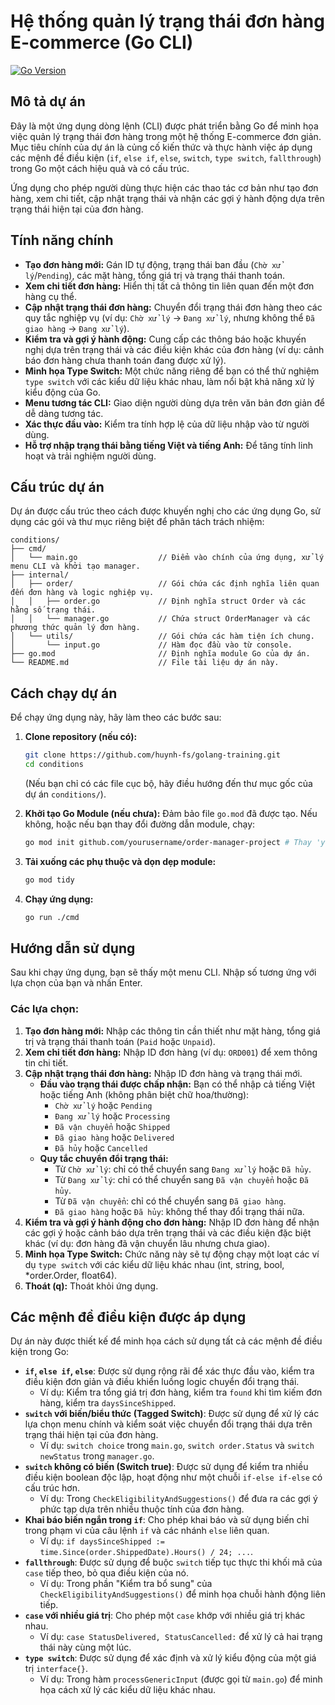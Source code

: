 # Hệ thống quản lý trạng thái đơn hàng E-commerce (Go CLI)

[![Go Version](https://img.shields.io/badge/go-1.22+-blue.svg)](https://golang.org/)

## Mô tả dự án

Đây là một ứng dụng dòng lệnh (CLI) được phát triển bằng Go để minh họa việc quản lý trạng thái đơn hàng trong một hệ thống E-commerce đơn giản. Mục tiêu chính của dự án là củng cố kiến thức và thực hành việc áp dụng các mệnh đề điều kiện (`if`, `else if`, `else`, `switch`, `type switch`, `fallthrough`) trong Go một cách hiệu quả và có cấu trúc.

Ứng dụng cho phép người dùng thực hiện các thao tác cơ bản như tạo đơn hàng, xem chi tiết, cập nhật trạng thái và nhận các gợi ý hành động dựa trên trạng thái hiện tại của đơn hàng.

## Tính năng chính

*   **Tạo đơn hàng mới:** Gán ID tự động, trạng thái ban đầu (`Chờ xử lý`/`Pending`), các mặt hàng, tổng giá trị và trạng thái thanh toán.
*   **Xem chi tiết đơn hàng:** Hiển thị tất cả thông tin liên quan đến một đơn hàng cụ thể.
*   **Cập nhật trạng thái đơn hàng:** Chuyển đổi trạng thái đơn hàng theo các quy tắc nghiệp vụ (ví dụ: `Chờ xử lý` -> `Đang xử lý`, nhưng không thể `Đã giao hàng` -> `Đang xử lý`).
*   **Kiểm tra và gợi ý hành động:** Cung cấp các thông báo hoặc khuyến nghị dựa trên trạng thái và các điều kiện khác của đơn hàng (ví dụ: cảnh báo đơn hàng chưa thanh toán đang được xử lý).
*   **Minh họa Type Switch:** Một chức năng riêng để bạn có thể thử nghiệm `type switch` với các kiểu dữ liệu khác nhau, làm nổi bật khả năng xử lý kiểu động của Go.
*   **Menu tương tác CLI:** Giao diện người dùng dựa trên văn bản đơn giản để dễ dàng tương tác.
*   **Xác thực đầu vào:** Kiểm tra tính hợp lệ của dữ liệu nhập vào từ người dùng.
*   **Hỗ trợ nhập trạng thái bằng tiếng Việt và tiếng Anh:** Để tăng tính linh hoạt và trải nghiệm người dùng.

## Cấu trúc dự án

Dự án được cấu trúc theo cách được khuyến nghị cho các ứng dụng Go, sử dụng các gói và thư mục riêng biệt để phân tách trách nhiệm:

```
conditions/
├── cmd/
│   └── main.go                  // Điểm vào chính của ứng dụng, xử lý menu CLI và khởi tạo manager.
├── internal/
│   ├── order/                   // Gói chứa các định nghĩa liên quan đến đơn hàng và logic nghiệp vụ.
│   │   ├── order.go             // Định nghĩa struct Order và các hằng số trạng thái.
│   │   └── manager.go           // Chứa struct OrderManager và các phương thức quản lý đơn hàng.
│   └── utils/                   // Gói chứa các hàm tiện ích chung.
│       └── input.go             // Hàm đọc đầu vào từ console.
├── go.mod                       // Định nghĩa module Go của dự án.
└── README.md                    // File tài liệu dự án này.
```

## Cách chạy dự án

Để chạy ứng dụng này, hãy làm theo các bước sau:

1.  **Clone repository (nếu có):**
    ```bash
    git clone https://github.com/huynh-fs/golang-training.git
    cd conditions
    ```
    (Nếu bạn chỉ có các file cục bộ, hãy điều hướng đến thư mục gốc của dự án `conditions/`).

2.  **Khởi tạo Go Module (nếu chưa):**
    Đảm bảo file `go.mod` đã được tạo. Nếu không, hoặc nếu bạn thay đổi đường dẫn module, chạy:
    ```bash
    go mod init github.com/yourusername/order-manager-project # Thay 'yourusername' bằng username GitHub của bạn
    ```

3.  **Tải xuống các phụ thuộc và dọn dẹp module:**
    ```bash
    go mod tidy
    ```

4.  **Chạy ứng dụng:**
    ```bash
    go run ./cmd
    ```

## Hướng dẫn sử dụng

Sau khi chạy ứng dụng, bạn sẽ thấy một menu CLI. Nhập số tương ứng với lựa chọn của bạn và nhấn Enter.

### Các lựa chọn:

1.  **Tạo đơn hàng mới:** Nhập các thông tin cần thiết như mặt hàng, tổng giá trị và trạng thái thanh toán (`Paid` hoặc `Unpaid`).
2.  **Xem chi tiết đơn hàng:** Nhập ID đơn hàng (ví dụ: `ORD001`) để xem thông tin chi tiết.
3.  **Cập nhật trạng thái đơn hàng:** Nhập ID đơn hàng và trạng thái mới.
    *   **Đầu vào trạng thái được chấp nhận:** Bạn có thể nhập cả tiếng Việt hoặc tiếng Anh (không phân biệt chữ hoa/thường):
        *   `Chờ xử lý` hoặc `Pending`
        *   `Đang xử lý` hoặc `Processing`
        *   `Đã vận chuyển` hoặc `Shipped`
        *   `Đã giao hàng` hoặc `Delivered`
        *   `Đã hủy` hoặc `Cancelled`
    *   **Quy tắc chuyển đổi trạng thái:**
        *   Từ `Chờ xử lý`: chỉ có thể chuyển sang `Đang xử lý` hoặc `Đã hủy`.
        *   Từ `Đang xử lý`: chỉ có thể chuyển sang `Đã vận chuyển` hoặc `Đã hủy`.
        *   Từ `Đã vận chuyển`: chỉ có thể chuyển sang `Đã giao hàng`.
        *   `Đã giao hàng` hoặc `Đã hủy`: không thể thay đổi trạng thái nữa.
4.  **Kiểm tra và gợi ý hành động cho đơn hàng:** Nhập ID đơn hàng để nhận các gợi ý hoặc cảnh báo dựa trên trạng thái và các điều kiện đặc biệt khác (ví dụ: đơn hàng đã vận chuyển lâu nhưng chưa giao).
5.  **Minh họa Type Switch:** Chức năng này sẽ tự động chạy một loạt các ví dụ `type switch` với các kiểu dữ liệu khác nhau (int, string, bool, *order.Order, float64).
6.  **Thoát (q):** Thoát khỏi ứng dụng.

## Các mệnh đề điều kiện được áp dụng

Dự án này được thiết kế để minh họa cách sử dụng tất cả các mệnh đề điều kiện trong Go:

*   **`if`, `else if`, `else`**: Được sử dụng rộng rãi để xác thực đầu vào, kiểm tra điều kiện đơn giản và điều khiển luồng logic chuyển đổi trạng thái.
    *   Ví dụ: Kiểm tra tổng giá trị đơn hàng, kiểm tra `found` khi tìm kiếm đơn hàng, kiểm tra `daysSinceShipped`.
*   **`switch` với biến/biểu thức (Tagged Switch)**: Được sử dụng để xử lý các lựa chọn menu chính và kiểm soát việc chuyển đổi trạng thái dựa trên trạng thái hiện tại của đơn hàng.
    *   Ví dụ: `switch choice` trong `main.go`, `switch order.Status` và `switch newStatus` trong `manager.go`.
*   **`switch` không có biến (Switch true)**: Được sử dụng để kiểm tra nhiều điều kiện boolean độc lập, hoạt động như một chuỗi `if-else if-else` có cấu trúc hơn.
    *   Ví dụ: Trong `CheckEligibilityAndSuggestions()` để đưa ra các gợi ý phức tạp dựa trên nhiều thuộc tính của đơn hàng.
*   **Khai báo biến ngắn trong `if`**: Cho phép khai báo và sử dụng biến chỉ trong phạm vi của câu lệnh `if` và các nhánh `else` liên quan.
    *   Ví dụ: `if daysSinceShipped := time.Since(order.ShippedDate).Hours() / 24; ...`.
*   **`fallthrough`**: Được sử dụng để buộc `switch` tiếp tục thực thi khối mã của `case` tiếp theo, bỏ qua điều kiện của nó.
    *   Ví dụ: Trong phần "Kiểm tra bổ sung" của `CheckEligibilityAndSuggestions()` để minh họa chuỗi hành động liên tiếp.
*   **`case` với nhiều giá trị**: Cho phép một `case` khớp với nhiều giá trị khác nhau.
    *   Ví dụ: `case StatusDelivered, StatusCancelled:` để xử lý cả hai trạng thái này cùng một lúc.
*   **`type switch`**: Được sử dụng để xác định và xử lý kiểu động của một giá trị `interface{}`.
    *   Ví dụ: Trong hàm `processGenericInput` (được gọi từ `main.go`) để minh họa cách xử lý các kiểu dữ liệu khác nhau.

